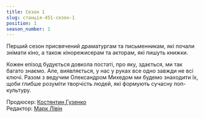 ```yaml
---
title: Сезон 1
slug: станція-451-сезон-1
position: 1
season_number: 1
---
```


Перший сезон присвячений драматургам та письменникам, які почали знімати кіно,
а також кінорежисерам та акторам, які пишуть книжки.

Кожен епізод будується довкола постаті, про яку, здається, ми так багато
знаємо. Але, виявляється, у нас у руках все одно завжди не всі ключі. Разом з
ведучим Олександром Михедом ми будемо знаходити їх, щоби глибше розуміти
творчість людей, які формують сучасну поп-культуру.

Продюсер: [Костянтин Гузенко][1] \
Редактор: [Марк Лівін][2]

[1]: /people/костянтин-гузенко/
[2]: /people/марк-лівін/
